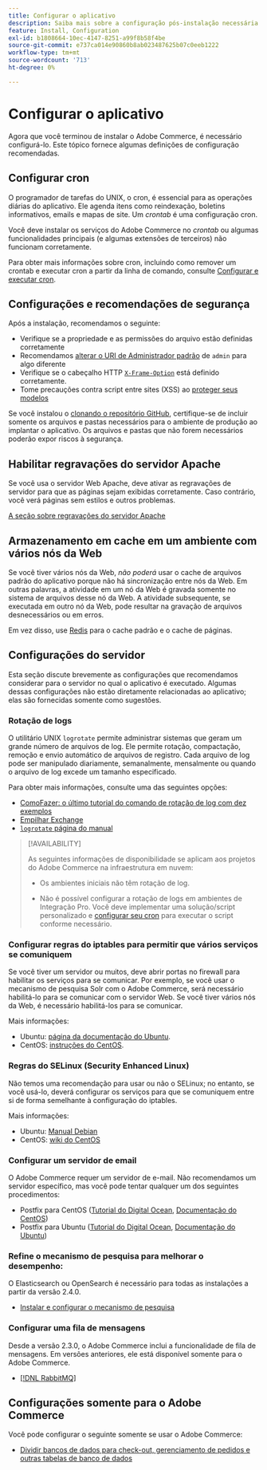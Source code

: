 ```yaml
---
title: Configurar o aplicativo
description: Saiba mais sobre a configuração pós-instalação necessária para implantações locais do Adobe Commerce.
feature: Install, Configuration
exl-id: b1808664-10ec-4147-8251-a99f8b58f4be
source-git-commit: e737ca014e90860b8ab023487625b07c0eeb1222
workflow-type: tm+mt
source-wordcount: '713'
ht-degree: 0%

---
```


# Configurar o aplicativo

Agora que você terminou de instalar o Adobe Commerce, é necessário configurá-lo. Este tópico fornece algumas definições de configuração recomendadas.

## Configurar cron

O programador de tarefas do UNIX, o cron, é essencial para as operações diárias do aplicativo. Ele agenda itens como reindexação, boletins informativos, emails e mapas de site. Um *crontab* é uma configuração cron.

Você deve instalar os serviços do Adobe Commerce no *crontab* ou algumas funcionalidades principais (e algumas extensões de terceiros) não funcionam corretamente.

Para obter mais informações sobre cron, incluindo como remover um crontab e executar cron a partir da linha de comando, consulte [Configurar e executar cron](../../configuration/cli/configure-cron-jobs.md).

## Configurações e recomendações de segurança

Após a instalação, recomendamos o seguinte:

* Verifique se a propriedade e as permissões do arquivo estão definidas corretamente
* Recomendamos [alterar o URI de Administrador padrão](../tutorials/admin-uri.md) de `admin` para algo diferente
* Verifique se o cabeçalho HTTP [`X-Frame-Option`](../../configuration/security/xframe-options.md) está definido corretamente.
* Tome precauções contra script entre sites (XSS) ao [proteger seus modelos](https://developer.adobe.com/commerce/php/development/security/cross-site-scripting/)

Se você instalou o [clonando o repositório GitHub](https://developer.adobe.com/commerce/contributor/guides/install/clone-repository/), certifique-se de incluir somente os arquivos e pastas necessários para o ambiente de produção ao implantar o aplicativo. Os arquivos e pastas que não forem necessários poderão expor riscos à segurança.

## Habilitar regravações do servidor Apache

Se você usa o servidor Web Apache, deve ativar as regravações de servidor para que as páginas sejam exibidas corretamente. Caso contrário, você verá páginas sem estilos e outros problemas.

[A seção sobre regravações do servidor Apache](../prerequisites/web-server/apache.md#apache-rewrites-and-htaccess)

## Armazenamento em cache em um ambiente com vários nós da Web

Se você tiver vários nós da Web, *não poderá* usar o cache de arquivos padrão do aplicativo porque não há sincronização entre nós da Web. Em outras palavras, a atividade em um nó da Web é gravada somente no sistema de arquivos desse nó da Web. A atividade subsequente, se executada em outro nó da Web, pode resultar na gravação de arquivos desnecessários ou em erros.

Em vez disso, use [Redis](../../configuration/cache/config-redis.md) para o cache padrão e o cache de páginas.

## Configurações do servidor

Esta seção discute brevemente as configurações que recomendamos considerar para o servidor no qual o aplicativo é executado. Algumas dessas configurações não estão diretamente relacionadas ao aplicativo; elas são fornecidas somente como sugestões.

### Rotação de logs

O utilitário UNIX `logrotate` permite administrar sistemas que geram um grande número de arquivos de log. Ele permite rotação, compactação, remoção e envio automático de arquivos de registro. Cada arquivo de log pode ser manipulado diariamente, semanalmente, mensalmente ou quando o arquivo de log excede um tamanho especificado.

Para obter mais informações, consulte uma das seguintes opções:

* [ComoFazer: o último tutorial do comando de rotação de log com dez exemplos](https://www.thegeekstuff.com/2010/07/logrotate-examples)
* [Empilhar Exchange](https://unix.stackexchange.com/questions/85662/how-to-properly-automatically-manually-rotate-log-files-for-production-rails-app)
* [`logrotate` página do manual](https://linuxconfig.org/logrotate-8-manual-page)

>[!AVAILABILITY]
>
>As seguintes informações de disponibilidade se aplicam aos projetos do Adobe Commerce na infraestrutura em nuvem:
>
>* Os ambientes iniciais não têm rotação de log.
>
>* Não é possível configurar a rotação de logs em ambientes de Integração Pro. Você deve implementar uma solução/script personalizado e [configurar seu cron](https://experienceleague.adobe.com/en/docs/commerce-on-cloud/user-guide/configure/app/properties/crons-property) para executar o script conforme necessário.

### Configurar regras do iptables para permitir que vários serviços se comuniquem

Se você tiver um servidor ou muitos, deve abrir portas no firewall para habilitar os serviços para se comunicar. Por exemplo, se você usar o mecanismo de pesquisa Solr com o Adobe Commerce, será necessário habilitá-lo para se comunicar com o servidor Web. Se você tiver vários nós da Web, é necessário habilitá-los para se comunicar.

Mais informações:

* Ubuntu: [página da documentação do Ubuntu](https://help.ubuntu.com/community/IptablesHowTo).
* CentOS: [instruções do CentOS](https://wiki.centos.org/HowTos%282f%29Network%282f%29IPTables.html).

### Regras do SELinux (Security Enhanced Linux)

Não temos uma recomendação para usar ou não o SELinux; no entanto, se você usá-lo, deverá configurar os serviços para que se comuniquem entre si de forma semelhante à configuração do iptables.

Mais informações:

* Ubuntu: [Manual Debian](https://debian-handbook.info/browse/stable/sect.selinux.html)
* CentOS: [wiki do CentOS](https://wiki.centos.org/HowTos/SELinux)

### Configurar um servidor de email

O Adobe Commerce requer um servidor de e-mail. Não recomendamos um servidor específico, mas você pode tentar qualquer um dos seguintes procedimentos:

* Postfix para CentOS ([Tutorial do Digital Ocean](https://www.digitalocean.com/community/tutorials/how-to-install-postfix-on-centos-6), [Documentação do CentOS](https://www.centos.org))
* Postfix para Ubuntu ([Tutorial do Digital Ocean](https://www.digitalocean.com/community/tutorials/how-to-install-and-setup-postfix-on-ubuntu-14-04), [Documentação do Ubuntu](https://help.ubuntu.com/community/MailServer))

### Refine o mecanismo de pesquisa para melhorar o desempenho:

O Elasticsearch ou OpenSearch é necessário para todas as instalações a partir da versão 2.4.0.

* [Instalar e configurar o mecanismo de pesquisa](../../configuration/search/overview-search.md)

### Configurar uma fila de mensagens

Desde a versão 2.3.0, o Adobe Commerce inclui a funcionalidade de fila de mensagens. Em versões anteriores, ele está disponível somente para o Adobe Commerce.

* [[!DNL RabbitMQ]](../../configuration/queues/message-queue-framework.md)

## Configurações somente para o Adobe Commerce

Você pode configurar o seguinte somente se usar o Adobe Commerce:

* [Dividir bancos de dados para check-out, gerenciamento de pedidos e outras tabelas de banco de dados](../../configuration/storage/multi-master.md)
